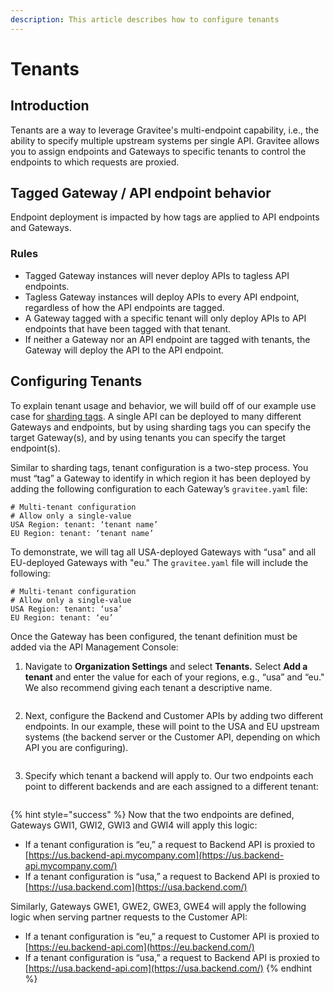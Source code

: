 ```yaml
---
description: This article describes how to configure tenants
---
```


# Tenants

## Introduction

Tenants are a way to leverage Gravitee's multi-endpoint capability, i.e., the ability to specify multiple upstream systems per single API. Gravitee allows you to assign endpoints and Gateways to specific tenants to control the endpoints to which requests are proxied.

## Tagged Gateway / API endpoint behavior

Endpoint deployment is impacted by how tags are applied to API endpoints and Gateways.

### Rules

* Tagged Gateway instances will never deploy APIs to tagless API endpoints.
* Tagless Gateway instances will deploy APIs to every API endpoint, regardless of how the API endpoints are tagged.
* A Gateway tagged with a specific tenant will only deploy APIs to API endpoints that have been tagged with that tenant.
* If neither a Gateway nor an API endpoint are tagged with tenants, the Gateway will deploy the API to the API endpoint.

## Configuring Tenants <a href="#9c4f" id="9c4f"></a>

To explain tenant usage and behavior, we will build off of our example use case for [sharding tags](../configure-sharding-tags-for-your-gravitee-api-gateways.md#configure-sharding-tags-for-your-gravitee-api-gateways). A single API can be deployed to many different Gateways and endpoints, but by using sharding tags you can specify the target Gateway(s), and by using tenants you can specify the target endpoint(s).

Similar to sharding tags, tenant configuration is a two-step process. You must “tag” a Gateway to identify in which region it has been deployed by adding the following configuration to each Gateway’s `gravitee.yaml` file:

```
# Multi-tenant configuration
# Allow only a single-value
USA Region: tenant: ‘tenant name’
EU Region: tenant: ‘tenant name’
```

To demonstrate, we will tag all USA-deployed Gateways with “usa" and all EU-deployed Gateways with "eu." The `gravitee.yaml` file will include the following:

```
# Multi-tenant configuration
# Allow only a single-value
USA Region: tenant: ‘usa’
EU Region: tenant: ‘eu’
```

Once the Gateway has been configured, the tenant definition must be added via the API Management Console:

1. Navigate to **Organization Settings** and select **Tenants**_**.**_ Select **Add a tenant** and enter the value for each of your regions, e.g., “usa” and “eu." We also recommend giving each tenant a descriptive name.

<figure><img src="https://miro.medium.com/v2/resize:fit:1400/0*dqayn7uZPfVmyQgT" alt=""><figcaption></figcaption></figure>

2. Next, configure the Backend and Customer APIs by adding two different endpoints. In our example, these will point to the USA and EU upstream systems (the backend server or the Customer API, depending on which API you are configuring).

<figure><img src="https://miro.medium.com/v2/resize:fit:1400/0*en1j7FLNVLWpoOkn" alt=""><figcaption></figcaption></figure>

3. Specify which tenant a backend will apply to. Our two endpoints each point to different backends and are each assigned to a different tenant:

<figure><img src="https://miro.medium.com/v2/resize:fit:1400/0*ZhfPrNuU0Aa7YQ8c" alt=""><figcaption></figcaption></figure>

{% hint style="success" %}
Now that the two endpoints are defined, Gateways GWI1, GWI2, GWI3 and GWI4 will apply this logic:

* If a tenant configuration is “eu,” a request to Backend API is proxied to [https://us.backend-api.mycompany.com](https://us.backend-api.mycompany.com/)
* If a tenant configuration is “usa,” a request to Backend API is proxied to [https://usa.backend.com](https://usa.backend.com/)

Similarly, Gateways GWE1, GWE2, GWE3, GWE4 will apply the following logic when serving partner requests to the Customer API:

* If a tenant configuration is “eu,” a request to Customer API is proxied to [https://eu.backend-api.com](https://eu.backend.com/)
* If a tenant configuration is “usa,” a request to Backend API is proxied to [https://usa.backend-api.com](https://usa.backend.com/)
{% endhint %}
